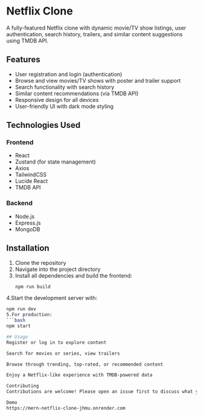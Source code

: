 # Netflix Clone

A fully-featured Netflix clone with dynamic movie/TV show listings, user authentication, search history, trailers, and similar content suggestions using TMDB API.

## Features

- User registration and login (authentication)
- Browse and view movies/TV shows with poster and trailer support
- Search functionality with search history
- Similar content recommendations (via TMDB API)
- Responsive design for all devices
- User-friendly UI with dark mode styling

## Technologies Used

### Frontend
- React  
- Zustand (for state management)  
- Axios  
- TailwindCSS  
- Lucide React  
- TMDB API  

### Backend
- Node.js  
- Express.js  
- MongoDB  

## Installation

1. Clone the repository  
2. Navigate into the project directory  
3. Install all dependencies and build the frontend:
   ```bash
   npm run build
4.Start the development server with:
   ```bash
  npm run dev
5.For production:
   ```bash
  npm start

## Usage
Register or log in to explore content

Search for movies or series, view trailers

Browse through trending, top-rated, or recommended content

Enjoy a Netflix-like experience with TMDB-powered data

Contributing
Contributions are welcome! Please open an issue first to discuss what you would like to change or improve.

Demo
https://mern-netflix-clone-jhmu.onrender.com
